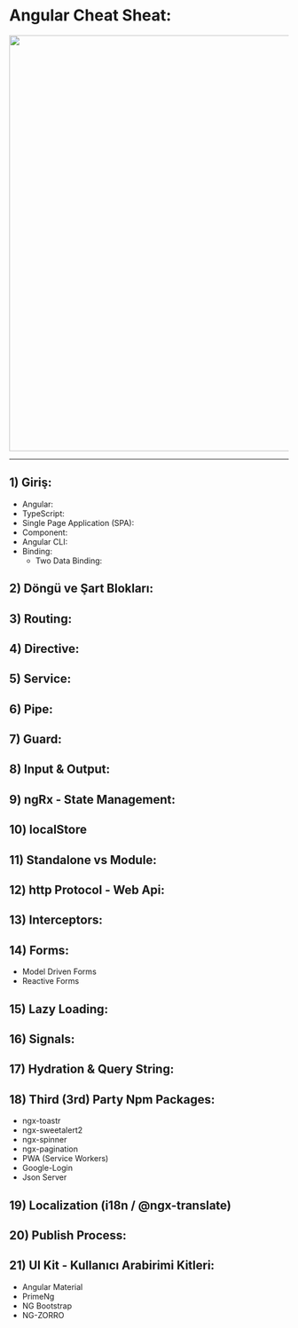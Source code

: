 # Angular Cheat Sheat:
<img width="750px;" src="https://miro.medium.com/v2/resize:fit:720/format:webp/1*v6ucd36pXcbCjHSC1A4HTg.png"/>

---
## 1) Giriş:
- Angular:
- TypeScript:
- Single Page Application (SPA):
- Component:
- Angular CLI:
- Binding:
  - Two Data Binding:
## 2) Döngü ve Şart Blokları:
## 3) Routing:
## 4) Directive:
## 5) Service:
## 6) Pipe:
## 7) Guard:
## 8) Input & Output:
## 9) ngRx - State Management:
## 10) localStore
## 11) Standalone vs Module:
## 12) http Protocol - Web Api:
## 13) Interceptors:
## 14) Forms:
- Model Driven Forms
- Reactive Forms
## 15) Lazy Loading:
## 16) Signals:
## 17) Hydration & Query String:
## 18) Third (3rd) Party Npm Packages:
- ngx-toastr
- ngx-sweetalert2
- ngx-spinner
- ngx-pagination
- PWA (Service Workers)
- Google-Login
- Json Server
## 19) Localization (i18n / @ngx-translate)
## 20) Publish Process:
## 21) UI Kit - Kullanıcı Arabirimi Kitleri:
- Angular Material
- PrimeNg
- NG Bootstrap
- NG-ZORRO
